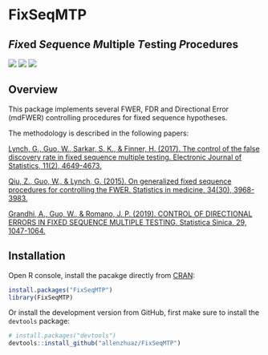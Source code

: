 # FixSeqMTP

## *Fix*ed *Seq*uence *M*ultiple *T*esting *P*rocedures

[![](https://www.r-pkg.org/badges/version/FixSeqMTP?color=orange)](https://cran.r-project.org/package=FixSeqMTP) [![](http://cranlogs.r-pkg.org/badges/grand-total/FixSeqMTP?color=blue)](https://cran.r-project.org/package=FixSeqMTP) [![](https://img.shields.io/badge/lifecycle-stable-freshgreen.svg)](https://www.tidyverse.org/lifecycle/#stable)

Overview
--------

This package implements several FWER, FDR and Directional Error (mdFWER) controlling procedures for fixed sequence hypotheses.

The methodology is described in the following papers:

[Lynch, G., Guo, W., Sarkar, S. K., & Finner, H. (2017). The control of the false discovery rate in fixed sequence multiple testing. Electronic Journal of Statistics, 11(2), 4649-4673.](https://projecteuclid.org/euclid.ejs/1510974129)

[Qiu, Z., Guo, W., & Lynch, G. (2015). On generalized fixed sequence procedures for controlling the FWER. Statistics in medicine, 34(30), 3968-3983.](https://onlinelibrary.wiley.com/doi/full/10.1002/sim.6603)

[Grandhi, A., Guo, W., & Romano, J. P. (2019). CONTROL OF DIRECTIONAL ERRORS IN FIXED SEQUENCE MULTIPLE TESTING. Statistica Sinica, 29, 1047-1064.](https://arxiv.org/abs/1602.02345)

Installation
------------

Open R console, install the pacakge directly from [CRAN](https://cran.r-project.org/web/packages/FixSeqMTP/index.html):

```r
install.packages("FixSeqMTP")
library(FixSeqMTP)
```

Or install the development version from GitHub, first make sure to install the `devtools` package:

```r
# install.packages("devtools")
devtools::install_github("allenzhuaz/FixSeqMTP")
```
